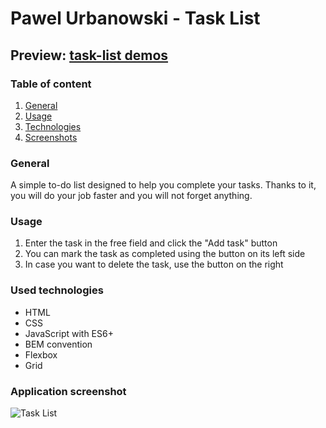 # Pawel Urbanowski - Task List

## Preview: [task-list demos](https://pawelurbanowski074.github.io/taskList/taskList.html)

### Table of content
1. [General](#general)
2. [Usage](#usage)
3. [Technologies](#used-technologies)
4. [Screenshots](#application-screenshot)

### General
A simple to-do list designed to help you complete your tasks. Thanks to it, you will do your job faster and you will not forget anything.

### Usage
1. Enter the task in the free field and click the "Add task" button
2. You can mark the task as completed using the button on its left side
3. In case you want to delete the task, use the button on the right

### Used technologies
- HTML
- CSS
- JavaScript with ES6+
- BEM convention
- Flexbox
- Grid

### Application screenshot
![Task List](https://raw.githubusercontent.com/palel/taskList/main/images/newAnimation%20(2).gif)
